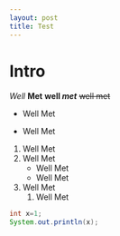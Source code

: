 ```yaml
---
layout: post
title: Test
---
```


# Intro
*Well* **Met**
**well _met_**
~~well met~~
* Well Met
- Well Met
1. Well Met
2. Well Met
   * Well Met
   * Well Met
3. Well Met
   1. Well Met
```java
int x=1;
System.out.println(x);
```
